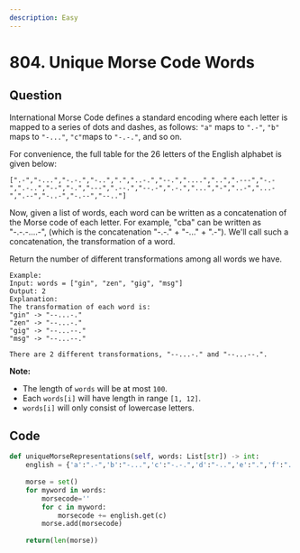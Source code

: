 ```yaml
---
description: Easy
---
```


# 804. Unique Morse Code Words

## Question

International Morse Code defines a standard encoding where each letter is mapped to a series of dots and dashes, as follows: `"a"` maps to `".-"`, `"b"` maps to `"-..."`, `"c"`maps to `"-.-."`, and so on.

For convenience, the full table for the 26 letters of the English alphabet is given below:

```text
[".-","-...","-.-.","-..",".","..-.","--.","....","..",".---","-.-",".-..","--","-.","---",".--.","--.-",".-.","...","-","..-","...-",".--","-..-","-.--","--.."]
```

Now, given a list of words, each word can be written as a concatenation of the Morse code of each letter. For example, "cba" can be written as "-.-.-....-", \(which is the concatenation "-.-." + "-..." + ".-"\). We'll call such a concatenation, the transformation of a word.

Return the number of different transformations among all words we have.

```text
Example:
Input: words = ["gin", "zen", "gig", "msg"]
Output: 2
Explanation: 
The transformation of each word is:
"gin" -> "--...-."
"zen" -> "--...-."
"gig" -> "--...--."
"msg" -> "--...--."

There are 2 different transformations, "--...-." and "--...--.".
```

**Note:**

* The length of `words` will be at most `100`.
* Each `words[i]` will have length in range `[1, 12]`.
* `words[i]` will only consist of lowercase letters.

## Code 

```python
def uniqueMorseRepresentations(self, words: List[str]) -> int:
    english = {'a':".-",'b':"-...",'c':"-.-.",'d':"-..",'e':".",'f':"..-.",'g':"--.",'h':"....",'i':"..",'j':".---",'k':"-.-",'l':".-..",'m':"--",'n':"-.",'o':"---",'p':".--.",'q':"--.-",'r':".-.",'s':"...",'t':"-",'u':"..-",'v':"...-",'w':".--",'x':"-..-",'y':"-.--",'z':"--.."}
    
    morse = set()
    for myword in words:
        morsecode=''
        for c in myword:
            morsecode += english.get(c)
        morse.add(morsecode)
    
    return(len(morse))
```

